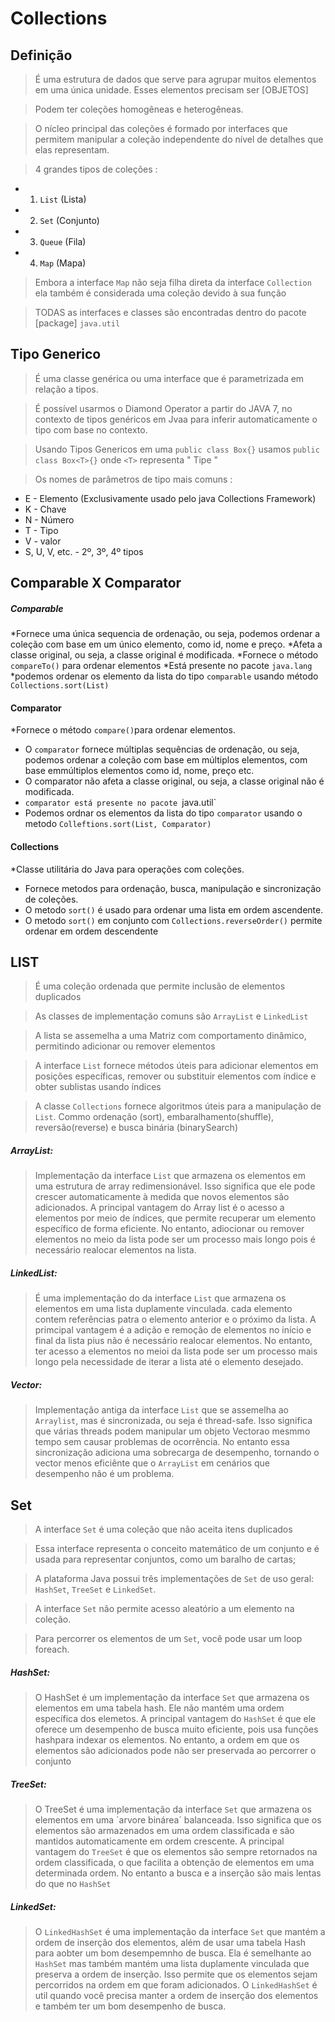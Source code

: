 # Collections

## Definição
> É uma estrutura de dados que serve para agrupar muitos elementos em uma única unidade. Esses elementos precisam ser [OBJETOS]

> Podem ter coleções homogêneas e heterogêneas.

> O nícleo principal das coleções é formado por interfaces que permitem manipular a coleção independente do nível de detalhes que elas representam.

> 4 grandes tipos de coleções :
 * 1. `List` (Lista)
 * 2. `Set` (Conjunto)
 * 3. `Queue` (Fila)
 * 4. `Map` (Mapa)
> Embora a interface `Map` não seja filha direta da interface `Collection` ela também é considerada uma coleção devido à sua função

> TODAS as interfaces e classes são encontradas dentro do pacote [package] `java.util` 

## Tipo Generico
> É uma classe genérica ou uma interface que é parametrizada em relação a tipos.

> É possível usarmos o Diamond Operator a partir do JAVA 7, no contexto de tipos genéricos em Jvaa para inferir automaticamente o tipo com base no contexto.

> Usando Tipos Genericos em uma `public class Box{}` usamos `public class Box<T>{}` onde `<T>` representa " Tipe "

> Os nomes de parâmetros de tipo mais comuns :

  * E - Elemento (Exclusivamente usado pelo java Collections Framework)
  * K - Chave
  * N - Número
  * T - Tipo
  * V - valor
  * S, U, V, etc. - 2º, 3º, 4º tipos

  ## Comparable X Comparator

  ##### Comparable
  *Fornece uma única sequencia de ordenação, ou seja, podemos ordenar a coleção com base em um único elemento, como id, nome e preço.
  *Afeta a classe original, ou seja, a classe original é modificada.
  *Fornece o método `compareTo()` para ordenar elementos
  *Está presente no pacote `java.lang`
  *podemos ordenar os elemento da lista do tipo `comparable` usando método `Collections.sort(List)`

  #### Comparator
  *Fornece o método `compare()`para ordenar elementos.
  * O `comparator` fornece múltiplas sequências de ordenação, ou seja, podemos ordenar a coleção com base em múltiplos elementos, com base emmúltiplos elementos como id, nome, preço etc.
  * O comparator não afeta a classe original,  ou seja, a classe original não é modificada.
  * `comparator está presente no pacote `java.util`
  *  Podemos ordnar os elementos da lista do tipo `comparator` usando o metodo `Colleftions.sort(List, Comparator)`

  #### Collections
  *Classe utilitária do Java para operações com coleções.
  * Fornece metodos para ordenação, busca, manipulação e sincronização de coleções.
  * O metodo `sort()` é usado para ordenar uma lista em ordem ascendente.
  * O metodo `sort()` em conjunto com `Collections.reverseOrder()` permite ordenar em ordem descendente

## LIST
> É uma coleção ordenada que permite inclusão de elementos duplicados

> As classes de implementação comuns são `ArrayList` e `LinkedList`

> A lista se assemelha a uma Matriz com comportamento dinâmico, permitindo adicionar ou remover elementos

> A interface `List` fornece métodos úteis para adicionar elementos em posições específicas, remover ou substituir elementos com índice e obter sublistas usando índices

> A classe `Collections` fornece algoritmos úteis para a manipulação de `List`. Commo ordenação (sort), embaralhamento(shuffle), reversão(reverse) e busca binária (binarySearch)

##### ArrayList:
> Implementação da interface `List` que armazena os elementos em uma estrutura de array redimensionável. Isso significa que ele pode crescer automaticamente à medida que novos elementos são adicionados. A principal vantagem do Array list é o acesso a elementos por meio de índices, que permite recuperar um elemento específico de forma eficiente. No entanto, adiocionar ou remover elementos no meio da lista pode ser um processo mais longo pois é necessário realocar elementos na lista.
##### LinkedList:
>É uma implementação do da interface `List` que armazena os elementos em uma lista duplamente vinculada. cada elemento contem referências patra o elemento anterior e o próximo da lista. A primcipal vantagem é a adição e remoção de elementos no início e final da lista pius não é necessário realocar elementos. No entanto, ter acesso a elementos no meioi da lista pode ser um processo mais longo pela necessidade de iterar a lista até o elemento desejado.
##### Vector:
> Implementação antiga da interface `List` que se assemelha ao `Arraylist`, mas é sincronizada, ou seja é thread-safe. Isso significa que várias threads podem manipular um objeto Vectorao mesmmo tempo sem causar problemas de ocorrência. No entanto essa sincronização adiciona uma sobrecarga de desempenho, tornando o vector menos eficiênte que o `ArrayList` em cenários que desempenho não é um problema.

## Set
> A interface `Set` é uma coleção que não aceita itens duplicados

> Essa interface representa o conceito matemático de um conjunto e é usada para representar conjuntos, como um baralho de cartas;

> A plataforma Java possui três implementações de `Set` de uso geral: `HashSet`, `TreeSet` e `LinkedSet`.

> A interface `Set` não permite acesso aleatório a um elemento na coleção.

> Para percorrer os elementos de um `Set`, você pode usar um loop foreach.

##### HashSet: 
> O HashSet é um implementação da interface `Set` que armazena os elementos em uma tabela hash. Ele não mantém uma ordem específica dos elemetos. A principal vantagem do `HashSet` é que ele oferece um desempenho de busca muito eficiente, pois usa funções hashpara indexar os elementos. No entanto, a ordem em que os elementos são adicionados pode não ser preservada ao percorrer o conjunto 
##### TreeSet: 
> O TreeSet é uma implementação da interface `Set` que armazena os elementos em uma ´arvore binárea´ balanceada. Isso significa que os elementos são armazenados em uma ordem classificada e são mantidos automaticamente em ordem crescente. A principal vantagem do `TreeSet` é que os elementos são sempre retornados na ordem classificada, o que facilita a obtenção de elementos em uma determinada ordem. No entanto a busca e a inserção são mais lentas do que no `HashSet`
##### LinkedSet: 
> O `LinkedHashSet` é uma implementação da interface `Set` que mantém a ordem de inserção dos elementos, além de usar uma tabela Hash para aobter um bom desempemnho de busca. Ela é semelhante ao `HashSet` mas também mantém uma lista duplamente vinculada que preserva a ordem de inserção. Isso permite que os elementos sejam percorridos na ordem em que foram adicionados. O `LinkedHashSet` é util quando você precisa manter a ordem de inserção dos elementos e também ter um bom desempenho de busca.

